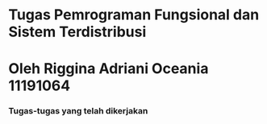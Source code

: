 # Tugas Pemrograman Fungsional dan Sistem Terdistribusi

# Oleh Riggina Adriani Oceania 11191064

### Tugas-tugas yang telah dikerjakan
